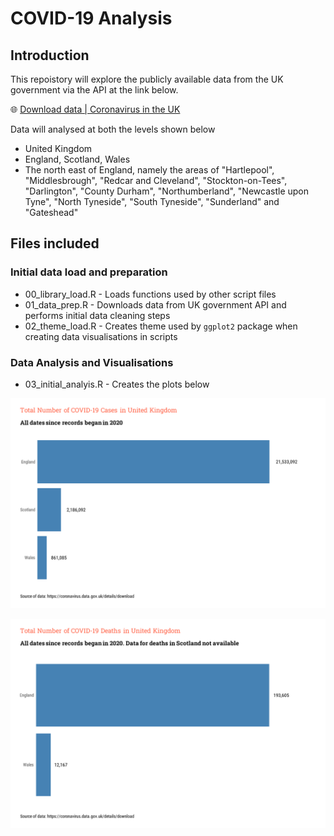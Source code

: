 # COVID-19 Analysis

## Introduction

This repoistory will explore the publicly available data from the UK government via the API at the link below.

🌐 [Download data | Coronavirus in the UK](https://coronavirus.data.gov.uk/details/download)

Data will analysed at both the levels shown below

- United Kingdom
- England, Scotland, Wales
- The north east of England, namely the areas of "Hartlepool", "Middlesbrough", "Redcar and Cleveland", "Stockton-on-Tees", "Darlington", "County Durham", "Northumberland", "Newcastle upon Tyne", "North Tyneside", "South Tyneside", "Sunderland" and "Gateshead"

## Files included

### Initial data load and preparation

- 00_library_load.R    - Loads functions used by other script files
- 01_data_prep.R       - Downloads data from UK government API and performs initial data cleaning steps
- 02_theme_load.R      - Creates theme used by `ggplot2` package when creating data visualisations in scripts

### Data Analysis and Visualisations

- 03_initial_analyis.R - Creates the plots below

![Cases by Country](https://github.com/gfcox1970/covid/blob/main/03_01_plot.png)

![Deaths by Country](https://github.com/gfcox1970/covid/blob/main/03_02_plot.png)


